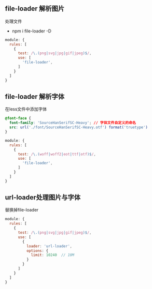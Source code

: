 ## file-loader 解析图片
处理文件
- npm i file-loader -D
```js
module: {
  rules: [
    {
      test: /\.(png|svg|jpg|gif|jpeg)$/,
      use: [
        'file-loader',
      ]
    }
  ]
}
```

## file-loader 解析字体
在less文件中添加字体
```css
@font-face {
  font-family: 'SourceHanSerifSC-Heavy'; // 字体文件自定义的命名
  src: url('./font/SourceHanSerifSC-Heavy.otf') format('truetype')
}
```
```js
module: {
  rules: [
    {
      test: /\.(woff|woff2|eot|ttf|otf)$/,
      use: [
        'file-loader',
      ]
    }
  ]
}
```

## url-loader处理图片与字体
替换掉file-loader
```js
module: {
  rules: [
    {
      test: /\.(png|svg|jpg|gif|jpeg)$/,
      use: [
        {
          loader: 'url-loader',
          options: {
            limit: 10240  // 10M
          }
        }
      ]
    }
  ]
}
```